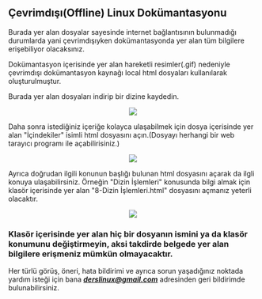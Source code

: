 ﻿Çevrimdışı(Offline) Linux Dokümantasyonu
-
Burada yer alan dosyalar sayesinde internet bağlantısının bulunmadığı durumlarda yani çevrimdışıyken dokümantasyonda yer alan tüm bilgilere erişebiliyor olacaksınız.

Dokümantasyon içerisinde yer alan hareketli resimler(.gif) nedeniyle çevrimdışı dokümantasyon kaynağı local html dosyaları kullanılarak oluşturulmuştur. 

Burada yer alan dosyaları indirip bir dizine kaydedin.
<p align="center">
  <img src="https://raw.githubusercontent.com/taylanbildik/Linux_Dersleri/master/%C3%87evrimd%C4%B1%C5%9F%C4%B1%20Linux%20Dok%C3%BCmantasyonu/img/Ana%20Sayfa/1.png">
</p>

Daha sonra istediğiniz içeriğe kolayca ulaşabilmek için dosya içerisinde yer alan "İçindekiler" isimli html dosyasını açın.(Dosyayı herhangi bir web tarayıcı programı ile açabilirisiniz.)
<p align="center">
  <img src="https://raw.githubusercontent.com/taylanbildik/Linux_Dersleri/master/%C3%87evrimd%C4%B1%C5%9F%C4%B1%20Linux%20Dok%C3%BCmantasyonu/img/Ana%20Sayfa/local.gif">
</p>

Ayrıca doğrudan ilgili konunun başlığı bulunan html dosyasını açarak da ilgli konuya ulaşabilirsiniz. 
Örneğin "Dizin İşlemleri" konusunda bilgi almak için klasör içerisinde yer alan "8-Dizin İşlemleri.html" dosyasını açmanız yeterli olacaktır.
<p align="center">
  <img src="https://raw.githubusercontent.com/taylanbildik/Linux_Dersleri/master/%C3%87evrimd%C4%B1%C5%9F%C4%B1%20Linux%20Dok%C3%BCmantasyonu/img/Ana%20Sayfa/2.png">
</p>

### Klasör içerisinde yer alan hiç bir dosyanın ismini ya da klasör konumunu değiştirmeyin, aksi takdirde belgede yer alan bilgilere erişmeniz mümkün olmayacaktır.

Her türlü görüş, öneri, hata bildirimi ve ayrıca sorun yaşadığınız noktada yardım isteği için bana ***derslinux@gmail.com*** adresinden geri bildirimde bulunabilirsiniz.